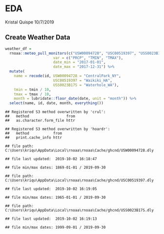 EDA
================
Kristal Quispe
10/7/2019

## Create Weather Data

``` r
weather_df = 
  rnoaa::meteo_pull_monitors(c("USW00094728", "USC00519397", "USS0023B17S"),
                      var = c("PRCP", "TMIN", "TMAX"), 
                      date_min = "2017-01-01",
                      date_max = "2017-12-31") %>%
  mutate(
    name = recode(id, USW00094728 = "CentralPark_NY", 
                      USC00519397 = "Waikiki_HA",
                      USS0023B17S = "Waterhole_WA"),
    tmin = tmin / 10,
    tmax = tmax / 10,
    month = lubridate::floor_date(date, unit = "month")) %>%
  select(name, id, date, month, everything())
```

    ## Registered S3 method overwritten by 'crul':
    ##   method                 from
    ##   as.character.form_file httr

    ## Registered S3 method overwritten by 'hoardr':
    ##   method           from
    ##   print.cache_info httr

    ## file path:          C:\Users\kriqu\AppData\Local\rnoaa\rnoaa\Cache/ghcnd/USW00094728.dly

    ## file last updated:  2019-10-02 16:18:47

    ## file min/max dates: 1869-01-01 / 2019-09-30

    ## file path:          C:\Users\kriqu\AppData\Local\rnoaa\rnoaa\Cache/ghcnd/USC00519397.dly

    ## file last updated:  2019-10-02 16:19:05

    ## file min/max dates: 1965-01-01 / 2019-09-30

    ## file path:          C:\Users\kriqu\AppData\Local\rnoaa\rnoaa\Cache/ghcnd/USS0023B17S.dly

    ## file last updated:  2019-10-02 16:19:13

    ## file min/max dates: 1999-09-01 / 2019-09-30
